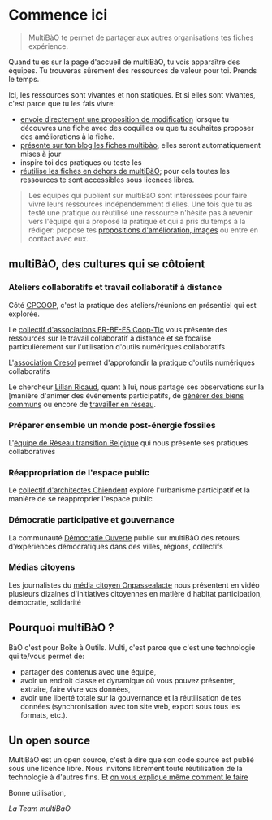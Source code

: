 # Commence ici

> MultiBàO te permet de partager aux autres organisations tes fiches expérience.  

Quand tu es sur la page d'accueil de multiBàO, tu vois apparaître des équipes. Tu trouveras sûrement des ressources de valeur pour toi. Prends le temps. 

Ici, les ressources sont vivantes et non statiques. Et si elles sont vivantes, c'est parce que tu les fais vivre:
* [envoie directement une proposition de modification](http://www.multibao.org/#multibao/documentation/blob/master/fiches/proposer_modification.md) lorsque tu découvres une fiche avec des coquilles ou que tu souhaites proposer des améliorations à la fiche. 
* [présente sur ton blog les fiches multibào](http://www.multibao.org/#multibao/documentation/blob/master/fiches/integrer_fiche_site.md), elles seront automatiquement mises à jour
* inspire toi des pratiques ou teste les
* [réutilise les fiches en dehors de multiBàO](http://multibao.org/#multibao/documentation/blob/master/fiches/choisir_licence_libre.md); pour cela toutes les ressources te sont accessibles sous licences libres.

> Les équipes qui publient sur multiBàO sont intéressées pour faire vivre leurs ressources indépendemment d'elles. Une fois que tu as testé une pratique ou réutilisé une ressource n'hésite pas à revenir vers l'équipe qui a proposé la pratique et qui a pris du temps à la rédiger: propose tes [propositions d'amélioration, images](http://www.multibao.org/#multibao/documentation/blob/master/fiches/proposer_modification.md) ou entre en contact avec eux. 

## multiBàO, des cultures qui se côtoient

### Ateliers collaboratifs et travail collaboratif à distance

Côté [CPCOOP](http://multibao.org/#cpcoop), c'est la pratique des ateliers/réunions en présentiel qui est explorée. 

Le [collectif d'associations FR-BE-ES Coop-Tic](http://multibao.org/#supagroflorac/cooptic/tree/master/contributions) vous présente des ressources sur le travail collaboratif à distance et se focalise particulièrement sur l'utilisation d'outils numériques collaboratifs

L'[association Cresol](http://multibao.org/#RomainLalande/Cre-sol) permet d'approfondir la pratique d'outils numériques collaboratifs

Le chercheur [Lilian Ricaud](http://multibao.org/#lilianricaud/travail-en-reseau), quant à lui, nous partage ses observations sur la [manière d'animer des événements participatifs, de [générer des biens communs](http://multibao.org/#lilianricaud/minga) ou encore de [travailler en réseau](http://multibao.org/#lilianricaud/travail-en-reseau).

### Préparer ensemble un monde post-énergie fossiles 

L'[équipe de Réseau transition Belgique](http://multibao.org/#reseautransitionwb) qui nous présente ses pratiques collaboratives

### Réappropriation de l'espace public 

Le [collectif d'architectes Chiendent](http://multibao.org/#chiendent) explore l'urbanisme participatif et la manière de se réapproprier l'espace public

### Démocratie participative et gouvernance 

La communauté [Démocratie Ouverte](http://dev.multibao.org/#alecoz/democratie_ouverte/tree/master/contributions) publie sur multiBàO des retours d'expériences démocratiques dans des villes, régions, collectifs

### Médias citoyens

Les journalistes du [média citoyen Onpassealacte](http://http://dev.multibao.org/#onpassealacte) nous présentent en vidéo plusieurs dizaines d'initiatives citoyennes en matière d'habitat participation, démocratie, solidarité

## Pourquoi multiBàO ?

BàO c'est pour Boîte à Outils. Multi, c'est parce que c'est une technologie qui te/vous  permet de:

* partager des contenus avec une équipe,
* avoir un endroit classe et dynamique où vous pouvez présenter, extraire, faire vivre vos données,
* avoir une liberté totale sur la gouvernance et la réutilisation de tes données (synchronisation avec ton site web, export sous tous les formats, etc.).

## Un open source

MultiBàO est un open source, c'est à dire que son code source est publié sous une licence libre.
Nous invitons librement toute réutilisation de la technologie à d'autres fins.
Et [on vous explique même comment le faire](http://github.com/multibao)

Bonne utilisation,

*La Team multiBàO*
